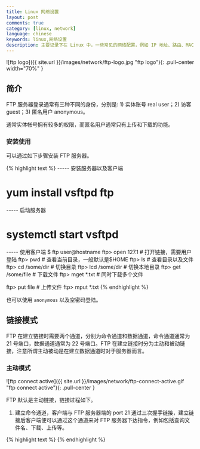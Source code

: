 ```yaml
---
title: Linux 网络设置
layout: post
comments: true
category: [linux, network]
language: chinese
keywords: linux,网络设置
description: 主要记录下在 Linux 中，一些常见的网络配置，例如 IP 地址、路由、MAC 地址、主机名等设置方式。
---
```



<!-- more -->

![ftp logo]({{ site.url }}/images/network/ftp-logo.jpg "ftp logo"){: .pull-center width="70%" }

## 简介

FTP 服务器登录通常有三种不同的身份，分别是: 1) 实体账号 real user；2) 访客 guest；3) 匿名用户 anonymous。

通常实体帐号拥有较多的权限，而匿名用户通常只有上传和下载的功能。

### 安装使用

可以通过如下步骤安装 FTP 服务器。

{% highlight text %}
----- 安装服务器以及客户端
# yum install vsftpd ftp

----- 启动服务器
# systemctl start vsftpd

----- 使用客户端
$ ftp user@hostname
ftp> open 127.1         # 打开链接，需要用户登陆
ftp> pwd                # 查看当前目录，一般默认是$HOME
ftp> ls                 # 查看目录以及文件
ftp> cd /some/dir       # 切换目录
ftp> lcd /some/dir      # 切换本地目录
ftp> get /some/file     # 下载文件
ftp> mget *.txt         # 同时下载多个文件

ftp> put file           # 上传文件
ftp> mput *.txt
{% endhighlight %}

也可以使用 `anonymous` 以及空密码登陆。

<!--
ascii: 使用ascii类型传输方式。
bin: 使用二进制文件传输方式。
close: 中断与远程服务器的ftp会话(与open对应)。
delete remote-file: 删除远程主机文件。
mkdir: 创建目录
mput local-files: 上传多个文件
open host[port]: 建立指定ftp服务器连接，可指定连接端口。
put local-file[remote-file]: 上传文件
$ macro-ame[args]： 执行宏定义macro-name。
account[password]： 提供登录远程系统成功后访问系统资源所需的补充口令。
append local-file[remote-file]：将本地文件追加到远程系统主机，若未指定远程系统文件名，则使用本地文件名。
bell：每个命令执行完毕后计算机响铃一次。
bye：退出ftp会话过程。
case：在使用mget时，将远程主机文件名中的大写转为小写字母。
cd remote-dir：进入远程主机目录。
cdup：进入远程主机目录的父目录。
chmod mode file-name：将远程主机文件file-name的存取方式设置为mode，如：chmod 777 a.out。

cr：使用asscii方式传输文件时，将回车换行转换为回行。
debug[debug-value]：设置调试方式， 显示发送至远程主机的每条命令，如：deb up 3，若设为0，表示取消debug。
dir[remote-dir][local-file]：显示远程主机目录，并将结果存入本地文件
disconnection：同close。
form format：将文件传输方式设置为format，缺省为file方式。
get remote-file[local-file]： 将远程主机的文件remote-file传至本地硬盘的local-file。
glob：设置mdelete，mget，mput的文件名扩展，缺省时不扩展文件名，同命令行的-g参数。
hash：每传输1024字节，显示一个hash符号(#)。
help[cmd]：显示ftp内部命令cmd的帮助信息，如：help get。
idle[seconds]：将远程服务器的休眠计时器设为[seconds]秒。
image：设置二进制传输方式(同binary)。
lcd[dir]：将本地工作目录切换至dir。
ls[remote-dir][local-file]：显示远程目录remote-dir， 并存入本地文件local-file。
macdef macro-name：定义一个宏，遇到macdef下的空行时，宏定义结束。
mdelete[remote-file]：删除远程主机文件。
mdir remote-files local-file：与dir类似，但可指定多个远程文件，如 ：mdir *.o.*.zipoutfile 。
mget remote-files：传输多个远程文件。
mkdir dir-name：在远程主机中建一目录。
mls remote-file local-file：同nlist，但可指定多个文件名。
mode[modename]：将文件传输方式设置为modename， 缺省为stream方式。
modtime file-name：显示远程主机文件的最后修改时间。
mput local-file：将多个文件传输至远程主机。
newer file-name： 如果远程机中file-name的修改时间比本地硬盘同名文件的时间更近，则重传该文件。
nlist[remote-dir][local-file]：显示远程主机目录的文件清单，并存入本地硬盘的local-file。
nmap[inpattern outpattern]：设置文件名映射机制， 使得文件传输时，文件中的某些字符相互转换， 如：nmap $1.$2.$3[$1，$2].[$2，$3]，则传输文件a1.a2.a3时，文件名变为a1，a2。 该命令特别适用于远程主机为非UNIX机的情况。
ntrans[inchars[outchars]]：设置文件名字符的翻译机制，如ntrans1R，则文件名LLL将变为RRR。
passive：进入被动传输方式。
prompt：设置多个文件传输时的交互提示。
proxy ftp-cmd：在次要控制连接中，执行一条ftp命令， 该命令允许连接两个ftp服务器，以在两个服务器间传输文件。第一条ftp命令必须为open，以首先建立两个服务器间的连接。
put local-file[remote-file]：将本地文件local-file传送至远程主机。
pwd：显示远程主机的当前工作目录。
quit：同bye，退出ftp会话。
quote arg1，arg2...：将参数逐字发至远程ftp服务器，如：quote syst.
recv remote-file[local-file]：同get。
reget remote-file[local-file]：类似于get， 但若local-file存在，则从上次传输中断处续传。
rhelp[cmd-name]：请求获得远程主机的帮助。
rstatus[file-name]：若未指定文件名，则显示远程主机的状态， 否则显示文件状态。
rename[from][to]：更改远程主机文件名。
reset：清除回答队列。
restart marker：从指定的标志marker处，重新开始get或put，如：restart 130。
rmdir dir-name：删除远程主机目录。
runique：设置文件名只一性存储，若文件存在，则在原文件后加后缀.1， .2等。
send local-file[remote-file]：同put。
sendport：设置PORT命令的使用。
site arg1，arg2...：将参数作为SITE命令逐字发送至远程ftp主机。
size file-name：显示远程主机文件大小，如：site idle 7200。
status：显示当前ftp状态。
struct[struct-name]：将文件传输结构设置为struct-name， 缺省时使用stream结构。
sunique：将远程主机文件名存储设置为只一(与runique对应)。
system：显示远程主机的操作系统类型。
tenex：将文件传输类型设置为TENEX机的所需的类型。
tick：设置传输时的字节计数器。
trace：设置包跟踪。
type[type-name]：设置文件传输类型为type-name，缺省为ascii，如:type binary，设置二进制传输方式。
umask[newmask]：将远程服务器的缺省umask设置为newmask，如：umask 3
user user-name[password][account]：向远程主机表明自己的身份，需要口令时，必须输入口令，如：user anonymous my@email。
verbose：同命令行的-v参数，即设置详尽报告方式，ftp 服务器的所有响 应都将显示给用户，缺省为on.
?[cmd]：同help.
下载cmd  中登入后，用get 文件名即可下载，下载文件放在才C:\Documents and Settings\Administrator
上传put e:\linghongli.txt即可上传了
-->

## 链接模式

FTP 在建立链接时需要两个通道，分别为命令通道和数据通道，命令通道通常为 21 号端口，数据通道通常为 22 号端口。FTP 在建立链接时分为主动和被动链接，注意所谓主动被动是在建立数据通道时对于服务器而言。

### 主动模式

![ftp connect active]({{ site.url }}/images/network/ftp-connect-active.gif  "ftp connect active"){: .pull-center }

FTP 默认是主动链接，链接过程如下。

1. 建立命令通道，客户端与 FTP 服务器端的 port 21 通过三次握手链接，建立链接后客户端便可以通过这个通道来对 FTP 服务器下达指令，例如包括查询文件名、下载、上传等。

<!--
2. 客户端发出Active链接请求且告知端口号
	通知 FTP 服务器端使用 active 且告知连接的端口， FTP 服务器的 21 埠号主要用在命令的下达，当牵涉到数据流时，就不是使用这个通道了。客户端在需要数据的情况下，会告知服务器端要用什么方式来联机，如果是主动式 (active) 联机时，客户端会先随机启用一个端口 (port BB) ，且透过命令通道告知 FTP 服务器这两个信息，并等待 FTP 服务器的联机。</li><li>

<font color="blue">FTP 服务器『主动』向客户端联机</font><br />
FTP 服务器由命令通道了解客户端的需求后，会主动的由 20 这个端口向客户端的 port BB 联机。此时 FTP 的客户端与服务器端共会建立两条联机，分别用在命令的下达与数据的传递。</li></ol>
-->





{% highlight text %}
{% endhighlight %}
